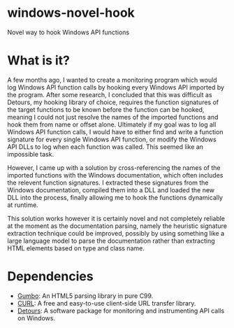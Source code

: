 # windows-novel-hook
Novel way to hook Windows API functions

# What is it?
A few months ago, I wanted to create a monitoring program which would log Windows API function calls by hooking every Windows API imported by the program. After some research, I concluded that this was difficult as Detours, my hooking library of choice, requires the function signatures of the target functions to be known before the function can be hooked, meaning I could not just resolve the names of the imported functions and hook them from name or offset alone. Ultimately if my goal was to log all Windows API function calls, I would have to either find and write a function signature for every single Windows API function, or modify the Windows API DLLs to log when each function was called. This seemed like an impossible task.

However, I came up with a solution by cross-referencing the names of the imported functions with the Windows documentation, which often includes the relevent function signatures. I extracted these signatures from the Windows documentation, compiled them into a DLL and loaded the new DLL into the process, finally allowing me to hook the functions dynamically at runtime.

This solution works however it is certainly novel and not completely reliable at the moment as the documentation parsing, namely the heuristic signature extraction technique could be improved, possibly by using something like a large language model to parse the documentation rather than extracting HTML elements based on type and class name.

# Dependencies

- [Gumbo](https://github.com/google/gumbo-parser): An HTML5 parsing library in pure C99.
- [CURL](https://curl.haxx.se/libcurl/): A free and easy-to-use client-side URL transfer library.
- [Detours](https://github.com/microsoft/Detours): A software package for monitoring and instrumenting API calls on Windows.
